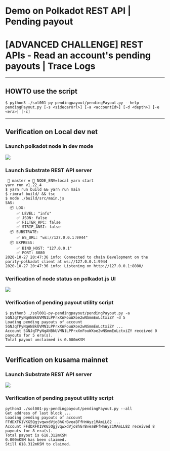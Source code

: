 # Demo on Polkadot REST API | Pending payout

# [ADVANCED CHALLENGE] REST APIs - Read an account's pending payouts | Trace Logs

---

## HOWTO use the script

```shell
$ python3 ./sol001-py-pendingpayout/pendingPayout.py --help
pendingPayout.py [-s <sidecarUrl>] [-a <accountId>] [-d <depth>] [-e <era>] [-c]

```

---

## Verification on Local dev net

### Launch polkadot node in dev mode

![](https://i.imgur.com/OIb1Yg7.png)

### Launch Substrate REST API server

```shell
  master ±  NODE_ENV=local yarn start
yarn run v1.22.4
$ yarn run build && yarn run main
$ rimraf build/ && tsc
$ node ./build/src/main.js
SAS:
  📦 LOG:
     ✅ LEVEL: "info"
     ✅ JSON: false
     ✅ FILTER_RPC: false
     ✅ STRIP_ANSI: false
  📦 SUBSTRATE:
     ✅ WS_URL: "ws://127.0.0.1:9944"
  📦 EXPRESS:
     ✅ BIND_HOST: "127.0.0.1"
     ✅ PORT: 8080
2020-10-27 20:47:36 info: Connected to chain Development on the parity-polkadot client at ws://127.0.0.1:9944
2020-10-27 20:47:36 info: Listening on http://127.0.0.1:8080/
```

### Verification of node status on polkadot.js UI

![](https://i.imgur.com/Qy8ShGh.png)

### Verification of pending payout utility script

```shell
$ python3 ./sol001-py-pendingpayout/pendingPayout.py -a 5GNJqTPyNqANBkUVMN1LPPrxXnFouWXoe2wNSmmEoLctxiZY -d 5
Loading pending payouts of account 5GNJqTPyNqANBkUVMN1LPPrxXnFouWXoe2wNSmmEoLctxiZY ...
Account 5GNJqTPyNqANBkUVMN1LPPrxXnFouWXoe2wNSmmEoLctxiZY received 0 payouts for 5 era(s).
Total payout unclaimed is 0.000mKSM
```


---

## Verification on kusama mainnet

### Launch Substrate REST API server

![](https://i.imgur.com/91gC3lt.png)

### Verification of pending payout utility script

```shell
python3 ./sol001-py-pendingpayout/pendingPayout.py --all
Get address of last block ...
Loading pending payouts of account FFdDXFK1VKG5QgjvqwxdVjo8hGrBveaBFfHnWyz1MAmLL82 ...
Account FFdDXFK1VKG5QgjvqwxdVjo8hGrBveaBFfHnWyz1MAmLL82 received 8 payouts for 8 era(s).
Total payout is 618.312mKSM
0.000mKSM has been claimed.
Still 618.312mKSM to claimed.
```
